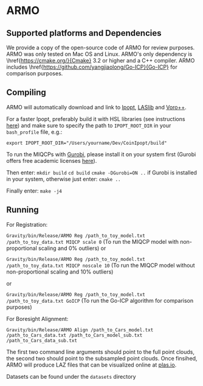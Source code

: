 

# ARMO

## Supported platforms and Dependencies

We provide a copy of the open-source code of ARMO for review purposes.
ARMO was only tested on Mac OS and Linux. ARMO's only dependency is \href{https://cmake.org/}{Cmake} 3.2 or higher and a C++ compiler.
ARMO includes \href{https://github.com/yangjiaolong/Go-ICP}{Go-ICP} for comparison purposes.

## Compiling


ARMO will automatically download and link to [Ipopt](https://github.com/coin-or/Ipopt), [LASlib](https://github.com/LAStools/LAStools) and [Voro++](http://math.lbl.gov/voro++/).

For a faster Ipopt, preferably build it with HSL libraries (see instructions [here](https://coin-or.github.io/Ipopt/INSTALL.html)) and make sure to specify the path to `IPOPT_ROOT_DIR` in your `bash_profile` file, e.g.:

`export IPOPT_ROOT_DIR="/Users/yourname/Dev/CoinIpopt/build"`

To run the MIQCPs with [Gurobi](http://www.gurobi.com), please install it on your system first (Gurobi offers free academic licenses [here](https://www.gurobi.com/downloads/end-user-license-agreement-academic/)).

Then enter:
`mkdir build`
`cd build`
`cmake -DGurobi=ON ..` if Gurobi is installed in your system, otherwise just enter:
`cmake ..`

Finally enter:
`make -j4`

## Running

For Registration:

`Gravity/bin/Release/ARMO Reg /path_to_toy_model.txt
/path_to_toy_data.txt MIQCP scale 0`
(To run the MIQCP model with non-proportional scaling and 0% outliers)
 or

`Gravity/bin/Release/ARMO Reg /path_to_toy_model.txt
 /path_to_toy_data.txt MIQCP noscale 10`
 (To run the MIQCP model without non-proportional scaling and 10% outliers)

or 

`Gravity/bin/Release/ARMO Reg /path_to_toy_model.txt /path_to_toy_data.txt GoICP` (To run the Go-ICP algorithm for comparison purposes)

For Boresight Alignment:

`Gravity/bin/Release/ARMO Align /path_to_Cars_model.txt /path_to_Cars_data.txt /path_to_Cars_model_sub.txt /path_to_Cars_data_sub.txt`

The first two command line arguments should point to the full point clouds, the second two should point to the subsampled point clouds.
Once finsihed, ARMO will produce LAZ files that can be visualized online at [plas.io](https://plas.io/).

Datasets can be found under the `datasets` directory
